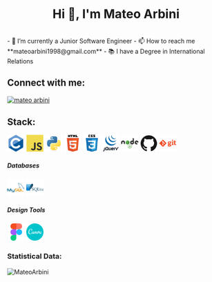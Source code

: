 <h1 align="center">Hi 👋, I'm Mateo Arbini</h1>
<br>
- 🌱 I’m currently a Junior Software Engineer
- 📫 How to reach me **mateoarbini1998@gmail.com**
- 📚 I have a Degree in International Relations


<h2 align="left">Connect with me:</h2>
<a href="https://www.linkedin.com/in/mateo-arbini-1493691a8/" target="blank">
<img align="center" src="https://raw.githubusercontent.com/rahuldkjain/github-profile-readme-generator/master/src/images/icons/Social/linked-in-alt.svg" alt="mateo arbini" width="30" /> </a>

<h2 align="left">Stack:</h2>
<div>
  <div>
    <img src="https://raw.githubusercontent.com/devicons/devicon/master/icons/c/c-original.svg" alt="C" width="40"/>
    <img src="https://raw.githubusercontent.com/devicons/devicon/master/icons/javascript/javascript-original.svg" alt="Javascript" width="40"/>
    <img src="https://raw.githubusercontent.com/devicons/devicon/master/icons/python/python-original.svg" alt="Python" width="40"/>
    <img src="https://github.com/devicons/devicon/blob/master/icons/html5/html5-original-wordmark.svg" alt="HTML" width="40"/>
    <img src="https://github.com/devicons/devicon/blob/master/icons/css3/css3-original-wordmark.svg" alt="CSS" width="40"/>
    <img src="https://github.com/devicons/devicon/blob/master/icons/jquery/jquery-original-wordmark.svg" alt="JQuery" width="40"/>
    <img src="https://github.com/devicons/devicon/blob/master/icons/nodejs/nodejs-original-wordmark.svg" alt="NodeJS" width="40"/>
    <img src="https://github.com/devicons/devicon/blob/master/icons/github/github-original.svg" alt="Github" width="40"/>
    <img src="https://github.com/devicons/devicon/blob/master/icons/git/git-plain-wordmark.svg" alt="Git" width="40"/>
  </div>
  <div>
    <h5> Databases </h5>
    <img src="https://raw.githubusercontent.com/devicons/devicon/master/icons/mysql/mysql-original-wordmark.svg" alt="MySQL" width="40"/>
    <img src="https://github.com/devicons/devicon/blob/master/icons/sqlite/sqlite-original-wordmark.svg" alt="SQLite" width="40"
  </div>
  <div>
    <h5> Design Tools </h5>
    <img src="https://github.com/devicons/devicon/blob/master/icons/figma/figma-original.svg" alt="Figma" width="40"/>
    <img src="https://github.com/devicons/devicon/blob/master/icons/canva/canva-original.svg" alt="Canva" width="40"
  </div>

  
<h3>Statistical Data:</h3>
<img align="center" src="https://github-readme-stats.vercel.app/api/top-langs?username=MateoArbini&show_icons=true&locale=en&bg_color=0d1117&text_color=ffffff&layout=compact"
alt="MateoArbini" bg_color=#808080/>
